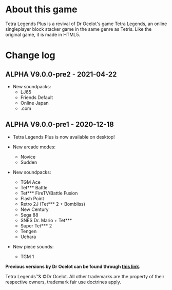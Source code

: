 # About this game
Tetra Legends Plus is a revival of Dr Ocelot's game Tetra Legends, an online singleplayer block stacker game in the same genre as Tetris. Like the original game, it is made in HTML5. 

# Change log

## ALPHA V9.0.0-pre2 - 2021-04-22

* New soundpacks:
  * LJ65
  * Friends Default
  * Online Japan
  * .com

## ALPHA V9.0.0-pre1 - 2020-12-18

* Tetra Legends Plus is now available on desktop!

* New arcade modes:
  * Novice
  * Sudden

* New soundpacks:
  * TGM Ace
  * Tet\*\*\* Battle
  * Tet\*\*\* FireTV/Battle Fusion
  * Flash Point
  * Retro 2J (Tet\*\*\* 2 + Bombliss)
  * New Century
  * Sega 88
  * SNES Dr. Mario + Tet\*\*\*
  * Super Tet\*\*\* 2
  * Tengen
  * Uehara

* New piece sounds:
  * TGM 1

**Previous versions by Dr Ocelot can be found through [this link](https://github.com/doktorocelot/tetralegends/blob/master/changelog.html).**

Tetra Legends™& ©Dr Ocelot.
All other trademarks are the property of their respective owners, trademark fair use doctrines apply.
